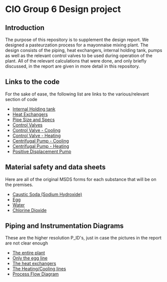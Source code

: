 <h1>CIO Group 6 Design project</h1>

<h2>Introduction</h2>
<p>The purpose of this repository is to supplement the design report. We designed a pasteurzation process for a mayonnaise mixing plant. The design consists of the piping, heat exchangers, internal holding tank, pumps as well as the relevant control valves to be used during operation of the plant. All of the relevant calculations that were done, and only briefly discussed, in the report are given in more detail in this repository.</p>

<h2>Links to the code</h2>

<p>For the sake of ease, the following list are links to the various/relevant section of code</p>
<ul>
	<li><a href="Code/Internal Holding Tank.ipynb">Internal Holding tank</a></li>
	<li><a href="Code/Heat Exchangers.ipynb">Heat Exchangers</a></li>
	<li><a href="Code/Pipe Size and Specs.py">Pipe Size and Specs<a/></li>
	<li><a href="Code/Control Valves.ipynb">Control Valves</a></li>
	<li><a href="Code/Control Valve Design Cooling.ipynb">Control Valve - Cooling</a></li>
	<li><a href="Code/Control Valve Design Heating.ipynb">Control Valve - Heating</a></li>
	<li><a href="Code/Pump Specifications Cooling.ipynb">Centrifugal Pump - Cooling</a></li>
	<li><a href="Code/Pump Specifications Heating.ipynb">Centrifugal Pump - Heating</a></li>
	<li><a href="Code/Pump Specifications PD.ipynb">Positive Displacement Pump</a></li>
</ul> 

<h2>Material safety and data sheets</h2>

<p>Here are all of the original MSDS forms for each substance that will be on the premises.</p>
<ul>
	<li><a href="MSDS/NaOH.pdf">Caustic Soda (Sodium Hydroxide)</a></li>
	<li><a href="MSDS/Egg.pdf">Egg</a></li>
	<li><a href="MSDS/Water.pdf">Water</a></li>
	<li><a href="MSDS/ClO2.pdf">Chlorine Dioxide</a></li>
</ul>

<h2>Piping and Instrumentation Diagrams</h2>

<p>These are the higher resolution P_ID's, just in case the pictures in the report are not clear enough</p>
<ul>
	<li><a href="PID/Whole System PID.png">The entire plant</a></li>
	<li><a href="PID/Egg system PID.png">Only the egg line</a></li>
	<li><a href="PID/HE PID.png">The heat exchangers</a></li>
	<li><a href="PID/Cooling_Heating Water.png">The Heating/Cooling lines</a></li>
	<li><a href="PID/PFD.png">Process Flow  Diagram</a></li>

</ul>